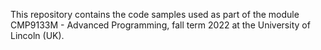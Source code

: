 This repository contains the code samples used as part of the module CMP9133M - Advanced Programming, fall term 2022 at the University of Lincoln (UK).
